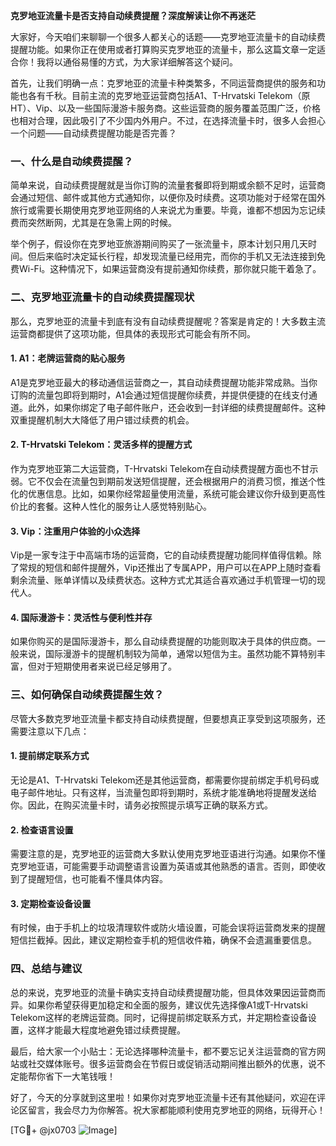 **克罗地亚流量卡是否支持自动续费提醒？深度解读让你不再迷茫**

大家好，今天咱们来聊聊一个很多人都关心的话题——克罗地亚流量卡的自动续费提醒功能。如果你正在使用或者打算购买克罗地亚的流量卡，那么这篇文章一定适合你！我将以通俗易懂的方式，为大家详细解答这个疑问。

首先，让我们明确一点：克罗地亚的流量卡种类繁多，不同运营商提供的服务和功能也各有千秋。目前主流的克罗地亚运营商包括A1、T-Hrvatski Telekom（原HT）、Vip、以及一些国际漫游卡服务商。这些运营商的服务覆盖范围广泛，价格也相对合理，因此吸引了不少国内外用户。不过，在选择流量卡时，很多人会担心一个问题——自动续费提醒功能是否完善？

### **一、什么是自动续费提醒？**

简单来说，自动续费提醒就是当你订购的流量套餐即将到期或余额不足时，运营商会通过短信、邮件或其他方式通知你，以便你及时续费。这项功能对于经常在国外旅行或需要长期使用克罗地亚网络的人来说尤为重要。毕竟，谁都不想因为忘记续费而突然断网，尤其是在急需上网的时候。

举个例子，假设你在克罗地亚旅游期间购买了一张流量卡，原本计划只用几天时间。但后来临时决定延长行程，却发现流量已经用完，而你的手机又无法连接到免费Wi-Fi。这种情况下，如果运营商没有提前通知你续费，那你就只能干着急了。

### **二、克罗地亚流量卡的自动续费提醒现状**

那么，克罗地亚的流量卡到底有没有自动续费提醒呢？答案是肯定的！大多数主流运营商都提供了这项功能，但具体的表现形式可能会有所不同。

#### **1. A1：老牌运营商的贴心服务**
A1是克罗地亚最大的移动通信运营商之一，其自动续费提醒功能非常成熟。当你订购的流量包即将到期时，A1会通过短信提醒你续费，并提供便捷的在线支付通道。此外，如果你绑定了电子邮件账户，还会收到一封详细的续费提醒邮件。这种双重提醒机制大大降低了用户错过续费的机会。

#### **2. T-Hrvatski Telekom：灵活多样的提醒方式**
作为克罗地亚第二大运营商，T-Hrvatski Telekom在自动续费提醒方面也不甘示弱。它不仅会在流量包到期前发送短信提醒，还会根据用户的消费习惯，推送个性化的优惠信息。比如，如果你经常超量使用流量，系统可能会建议你升级到更高性价比的套餐。这种人性化的服务让人感觉特别贴心。

#### **3. Vip：注重用户体验的小众选择**
Vip是一家专注于中高端市场的运营商，它的自动续费提醒功能同样值得信赖。除了常规的短信和邮件提醒外，Vip还推出了专属APP，用户可以在APP上随时查看剩余流量、账单详情以及续费状态。这种方式尤其适合喜欢通过手机管理一切的现代人。

#### **4. 国际漫游卡：灵活性与便利性并存**
如果你购买的是国际漫游卡，那么自动续费提醒的功能则取决于具体的供应商。一般来说，国际漫游卡的提醒机制较为简单，通常以短信为主。虽然功能不算特别丰富，但对于短期使用者来说已经足够用了。

### **三、如何确保自动续费提醒生效？**

尽管大多数克罗地亚流量卡都支持自动续费提醒，但要想真正享受到这项服务，还需要注意以下几点：

#### **1. 提前绑定联系方式**
无论是A1、T-Hrvatski Telekom还是其他运营商，都需要你提前绑定手机号码或电子邮件地址。只有这样，当流量包即将到期时，系统才能准确地将提醒发送给你。因此，在购买流量卡时，请务必按照提示填写正确的联系方式。

#### **2. 检查语言设置**
需要注意的是，克罗地亚的运营商大多默认使用克罗地亚语进行沟通。如果你不懂克罗地亚语，可能需要手动调整语言设置为英语或其他熟悉的语言。否则，即使收到了提醒短信，也可能看不懂具体内容。

#### **3. 定期检查设备设置**
有时候，由于手机上的垃圾清理软件或防火墙设置，可能会误将运营商发来的提醒短信拦截掉。因此，建议定期检查手机的短信收件箱，确保不会遗漏重要信息。

### **四、总结与建议**

总的来说，克罗地亚的流量卡确实支持自动续费提醒功能，但具体效果因运营商而异。如果你希望获得更加稳定和全面的服务，建议优先选择像A1或T-Hrvatski Telekom这样的老牌运营商。同时，记得提前绑定联系方式，并定期检查设备设置，这样才能最大程度地避免错过续费提醒。

最后，给大家一个小贴士：无论选择哪种流量卡，都不要忘记关注运营商的官方网站或社交媒体账号。很多运营商会在节假日或促销活动期间推出额外的优惠，说不定能帮你省下一大笔钱哦！

好了，今天的分享就到这里啦！如果你对克罗地亚流量卡还有其他疑问，欢迎在评论区留言，我会尽力为你解答。祝大家都能顺利使用克罗地亚的网络，玩得开心！

[TG💪+ @jx0703 ![Image](https://github.com/user-attachments/assets/dbca1d08-cadb-493c-b0ec-ad6f7a83f270)]
